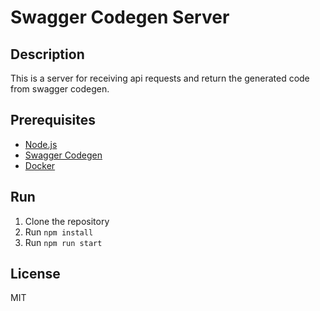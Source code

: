 # Swagger Codegen Server

## Description
This is a server for receiving api requests and return the generated code from swagger codegen.

## Prerequisites
- [Node.js](https://nodejs.org/en/)
- [Swagger Codegen](https://swagger.io/tools/swagger-codegen/)
- [Docker](https://www.docker.com/)

## Run
1. Clone the repository
2. Run `npm install`
3. Run `npm run start`

## License
MIT